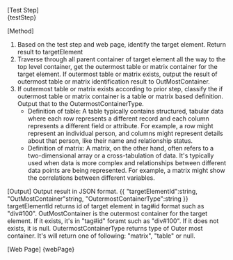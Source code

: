 [Test Step]  
{testStep}

[Method]

1. Based on the test step and web page, identify the target element. Return result to targetElement
2. Traverse through all parent container of target element all the way to the top level container, get the outermost table or matrix container for the target element. If outermost table or matrix exists, output the result of outermost table or matrix identification result to OutMostContainer.
3. If outermost table or matrix exists according to prior step, classify the if outermost table or matrix container is a table or matrix based definition. Output that to the OutermostContainerType.
   * Definition of table: A table typically contains structured, tabular data where each row represents a different record and each column represents a different field or attribute. For example, a row might represent an individual person, and columns might represent details about that person, like their name and relationship status.
   * Definition of matrix: A matrix, on the other hand, often refers to a two-dimensional array or a cross-tabulation of data. It's typically used when data is more complex and relationships between different data points are being represented. For example, a matrix might show the correlations between different variables.

[Output]
Output result in JSON format.
{{
"targetElementId":string,
"OutMostContainer"string,
"OutermostContainerType":string
}}
targetElementId returns id of target element in tag#id format such as "div#100".
OutMostContainer is the outermost container for the target element. If it exists, it's in "tag#id" foramt such as "div#100". If it does not exists, it is null.
OutermostContainerType returns type of Outer most container. It's will return one of following: "matrix", "table" or null.

[Web Page]
{webPage}
